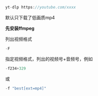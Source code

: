 

```javascript
yt-dlp https://youtube.com/xxxx
```

默认只下载了低画质mp4

**先安装ffmpeg**



列出视频格式

```javascript
-F
```

指定视频格式，列出的视频号+音频号，例如

```javascript
-f234+329
```

或

```javascript
-f "best[ext=mp4]"
```

